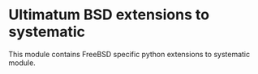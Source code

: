 
# Ultimatum BSD extensions to systematic #

This module contains FreeBSD specific python extensions to systematic module. 


